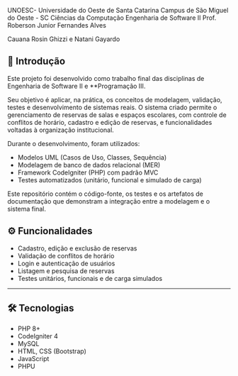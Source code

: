 UNOESC- Universidade do Oeste de Santa Catarina
Campus de São Miguel do Oeste - SC
Ciências da Computação 
Engenharia de Software II 
Prof.  Roberson Junior Fernandes Alves





Cauana Rosin Ghizzi e Natani Gayardo


## 📘 Introdução

Este projeto foi desenvolvido como trabalho final das disciplinas de Engenharia de Software II e **Programação III.

Seu objetivo é aplicar, na prática, os conceitos de modelagem, validação, testes e desenvolvimento de sistemas reais. O sistema criado permite o gerenciamento de reservas de salas e espaços escolares, com controle de conflitos de horário, cadastro e edição de reservas, e funcionalidades voltadas à organização institucional.

Durante o desenvolvimento, foram utilizados:
- Modelos UML (Casos de Uso, Classes, Sequência)
- Modelagem de banco de dados relacional (MER)
- Framework CodeIgniter (PHP) com padrão MVC
- Testes automatizados (unitário, funcional e simulado de carga)

Este repositório contém o código-fonte, os testes e os artefatos de documentação que demonstram a integração entre a modelagem e o sistema final.


## ⚙️ Funcionalidades

- Cadastro, edição e exclusão de reservas
- Validação de conflitos de horário
- Login e autenticação de usuários
- Listagem e pesquisa de reservas
- Testes unitários, funcionais e de carga simulados

---

## 🛠️ Tecnologias

- PHP 8+
- CodeIgniter 4
- MySQL
- HTML, CSS (Bootstrap)
- JavaScript
- PHPU
